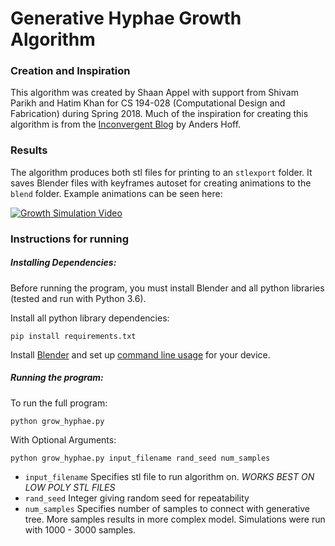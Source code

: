 # Generative Hyphae Growth Algorithm

### Creation and Inspiration

This algorithm was created by Shaan Appel with support from Shivam Parikh and Hatim Khan for CS 194-028 (Computational Design and Fabrication) during Spring 2018. Much of the inspiration for creating this algorithm is from the [Inconvergent Blog](http://inconvergent.net/generative/) by Anders Hoff.


### Results

The algorithm produces both stl files for printing to an `stlexport` folder. It saves Blender files with keyframes autoset for creating animations to the `blend` folder. Example animations can be seen here: 

[![Growth Simulation Video](https://img.youtube.com/vi/lye-AdrAYNw/0.jpg)](https://www.youtube.com/watch?v=lye-AdrAYNw)


### Instructions for running

##### Installing Dependencies:

Before running the program, you must install Blender and all python libraries (tested and run with Python 3.6).

Install all python library dependencies:

```
pip install requirements.txt
```

Install [Blender](https://www.blender.org/download/) and set up [command line usage](https://docs.blender.org/manual/en/dev/render/workflows/command_line.html) for your device.


##### Running the program:

To run the full program:

```
python grow_hyphae.py
```

With Optional Arguments:

```
python grow_hyphae.py input_filename rand_seed num_samples
```

- `input_filename` Specifies stl file to run algorithm on. *WORKS BEST ON LOW POLY STL FILES*
- `rand_seed` Integer giving random seed for repeatability
- `num_samples` Specifies number of samples to connect with generative tree. More samples results in more complex model. Simulations were run with 1000 - 3000 samples.












